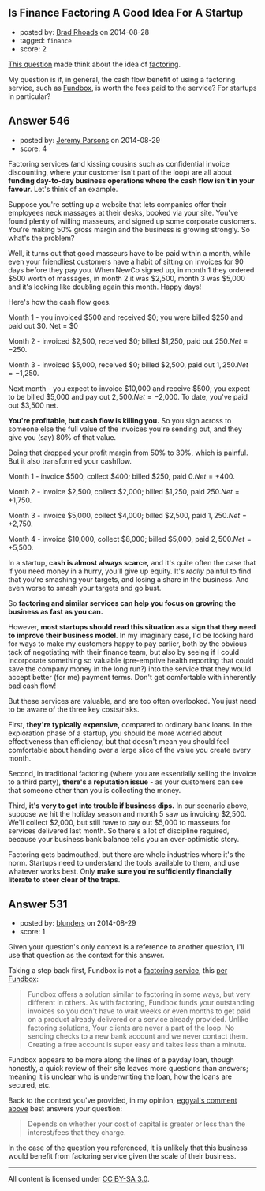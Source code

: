 ## Is Finance Factoring A Good Idea For A Startup

- posted by: [Brad Rhoads](https://stackexchange.com/users/42121/brad-rhoads) on 2014-08-28
- tagged: `finance`
- score: 2

[This question][1] made think about the idea of [factoring][2].

My question is if, in general, the cash flow benefit of using a factoring service, such as [Fundbox][3], is worth the fees paid to the service? For startups in particular? 


  [1]: https://startups.stackexchange.com/questions/520/how-should-a-small-web-development-startup-handle-an-online-only-customer-that-s
  [2]: http://en.wikipedia.org/wiki/Factoring_(finance)
  [3]: https://fundbox.com/


## Answer 546

- posted by: [Jeremy Parsons](https://stackexchange.com/users/497810/jeremy-parsons) on 2014-08-29
- score: 4

Factoring services (and kissing cousins such as confidential invoice discounting, where your customer isn't part of the loop) are all about **funding day-to-day business operations where the cash flow isn't in your favour**. Let's think of an example.

Suppose you're setting up a website that lets companies offer their employees neck massages at their desks, booked via your site. You've found plenty of willing masseurs, and signed up some corporate customers. You're making 50% gross margin and the business is growing strongly. So what's the problem?

Well, it turns out that good masseurs have to be paid within a month, while even your friendliest customers have a habit of sitting on invoices for 90 days before they pay you. When NewCo signed up, in month 1 they ordered $500 worth of massages, in month 2 it was $2,500, month 3 was $5,000 and it's looking like doubling again this month. Happy days!

Here's how the cash flow goes.

Month 1 - you invoiced $500 and received $0; you were billed $250 and paid out $0. Net = $0

Month 2 - invoiced $2,500, received $0; billed $1,250, paid out $250. Net = -$250.

Month 3 - invoiced $5,000, received $0; billed $2,500, paid out $1,250. Net = -$1,250.

Next month - you expect to invoice $10,000 and receive $500; you expect to be billed $5,000 and pay out $2,500. Net = -$2,000. To date, you've paid out $3,500 net.

**You're profitable, but cash flow is killing you.** So you sign across to someone else the full value of the invoices you're sending out, and they give you (say) 80% of that value.

Doing that dropped your profit margin from 50% to 30%, which is painful. But it also transformed your cashflow.

Month 1 - invoice $500, collect $400; billed $250, paid $0. Net = +$400.

Month 2 - invoice $2,500, collect $2,000; billed $1,250, paid $250. Net = +$1,750.

Month 3 - invoice $5,000, collect $4,000; billed $2,500, paid $1,250. Net = +$2,750.

Month 4 - invoice $10,000, collect $8,000; billed $5,000, paid $2,500. Net = +$5,500.

In a startup, **cash is almost always scarce,** and it's quite often the case that if you need money in a hurry, you'll give up equity. It's *really* painful to find that you're smashing your targets, and losing a share in the business. And even worse to smash your targets and go bust.

So **factoring and similar services can help you focus on growing the business as fast as you can.**

However, **most startups should read this situation as a sign that they need to improve their business model**. In my imaginary case, I'd be looking hard for ways to make my customers happy to pay earlier, both by the obvious tack of negotiating with their finance team, but also by seeing if I could incorporate something so valuable (pre-emptive health reporting that could save the company money in the long run?) into the service that they would accept better (for me) payment terms. Don't get comfortable with inherently bad cash flow!

But these services are valuable, and are too often overlooked. You just need to be aware of the three key costs/risks.

First, **they're typically expensive,** compared to ordinary bank loans. In the exploration phase of a startup, you should be more worried about effectiveness than efficiency, but that doesn't mean you should feel comfortable about handing over a large slice of the value you create every month.

Second, in traditional factoring (where you are essentially selling the invoice to a third party), **there's a reputation issue** - as your customers can see that someone other than you is collecting the money.

Third, **it's very to get into trouble if business dips.** In our scenario above, suppose we hit the holiday season and month 5 saw us invoicing $2,500. We'll collect $2,000, but still have to pay out $5,000 to masseurs for services delivered last month. So there's a lot of discipline required, because your business bank balance tells you an over-optimistic story.

Factoring gets badmouthed, but there are whole industries where it's the norm. Startups need to understand the tools available to them, and use whatever works best. Only **make sure you're sufficiently financially literate to steer clear of the traps**.


## Answer 531

- posted by: [blunders](https://stackexchange.com/users/216182/blunders) on 2014-08-29
- score: 1

<p>Given your question's only context is a reference to another question, I'll use that question as the context for this answer.</p>

<p>Taking a step back first, Fundbox is not a <a href="http://en.wikipedia.org/wiki/Factoring_%28finance%29" rel="nofollow noreferrer">factoring service</a>, this <a href="http://help.fundbox.com/customer/portal/articles/1352116-how-is-fundbox-different-from-factoring-companies-" rel="nofollow noreferrer">per Fundbox</a>:</p>

<blockquote>
  <p>Fundbox offers a solution similar to factoring in some ways, but very
  different in others. As with factoring, Fundbox funds your outstanding
  invoices so you don't have to wait weeks or even months to get paid on
  a product already delivered or a service already provided. Unlike
  factoring solutions, Your clients are never a part of the loop. No
  sending checks to a new bank account and we never contact them.
  Creating a free account is super easy and takes less than a minute.</p>
</blockquote>

<p>Fundbox appears to be more along the lines of a payday loan, though honestly, a quick review of their site leaves more questions than answers; meaning it is unclear who is underwriting the loan, how the loans are secured, etc.</p>

<p>Back to the context you've provided, in my opinion, <a href="https://startups.stackexchange.com/questions/527/is-finance-factoring-a-good-idea-for-a-startup#comment606_527">eggyal's comment above</a> best answers your question:</p>

<blockquote>
  <p>Depends on whether your cost of capital is greater or less than the
  interest/fees that they charge.</p>
</blockquote>

<p>In the case of the question you referenced, it is unlikely that this business would benefit from factoring service given the scale of their business.</p>




---

All content is licensed under [CC BY-SA 3.0](https://creativecommons.org/licenses/by-sa/3.0/).
